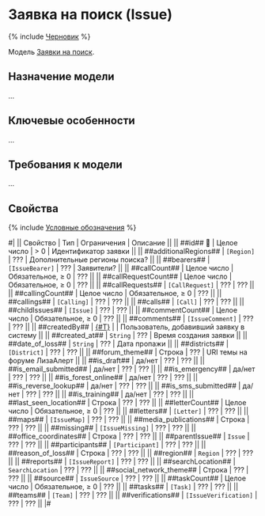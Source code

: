 # Заявка на поиск (Issue)

{% include [Черновик](../../../_includes/draft.md) %}

Модель [Заявки на поиск](../../../domain/data/issue.md).

## Назначение модели

…

## Ключевые особенности

…

## Требования к модели

…

## Свойства

{% include [Условные обозначения](../../../_includes/entity-legend.md) %}

#|
|| Свойство | Тип | Ограничения | Описание ||
|| ##id## 🔑 | Целое число | > 0 | Идентификатор заявки ||
|| ##additionalRegions## | `[Region]` | ??? | Дополнительные регионы поиска? ||
|| ##bearers## | `[IssueBearer]` | ??? | Заявители? ||
|| ##callCount## | Целое число | Обязательное, ≥ 0 | ??? ||
|| ##callRequestCount## | Целое число | Обязательное, ≥ 0 | ??? ||
|| ##callRequests## | `[CallRequest]` | ??? | ??? ||
|| ##callingCount## | Целое число | Обязательное, ≥ 0 | ??? ||
|| ##callings## | `[Calling]` | ??? | ??? ||
|| ##calls## | `[Call]` | ??? | ??? ||
|| ##childIssues## | `[Issue]` | ??? | ??? ||
|| ##commentCount## | Целое число | Обязательное, ≥ 0 | ??? ||
|| ##comments## | `[IssueComment]` | ??? | ??? ||
|| ##createdBy## | [{#T}](user.md) | | Пользователь, добавивший заявку в систему ||
|| ##created_at## | `String` | ??? | Время создания заявки ||
|| ##date_of_loss## | `String` | ??? | Дата пропажи ||
|| ##districts## | `[District]` | ??? | ??? ||
|| ##forum_theme## | Строка | ??? | URI темы на форуме ЛизаАлерт ||
|| ##is_draft## | да/нет | ??? | ??? ||
|| ##is_email_submitted## | да/нет | ??? | ??? ||
|| ##is_emergency## | да/нет | ??? | ??? ||
|| ##is_forest_online## | да/нет | ??? | ??? ||
|| ##is_reverse_lookup## | да/нет | ??? | ??? ||
|| ##is_sms_submitted## | да/нет | ??? | ??? ||
|| ##is_training## | да/нет | ??? | ??? ||
|| ##last_seen_location## | Строка | ??? | ??? ||
|| ##letterCount## | Целое число | Обязательное, ≥ 0 | ??? ||
|| ##letters## | `[Letter]` | ??? | ??? ||
|| ##maps## | `[IssueMap]` | ??? | ??? ||
|| ##media_publications## | Строка | ??? | ??? ||
|| ##missing## | `[IssueMissing]` | ??? | ??? ||
|| ##office_coordinates## | Строка | ??? | ??? ||
|| ##parentIssue## | `Issue` | ??? | ??? ||
|| ##participants## | `[Participant]` | ??? | ??? ||
|| ##reason_of_loss## | Строка | ??? | ??? ||
|| ##region## | `Region` | ??? | ??? ||
|| ##reports## | `[IssueReport]` | ??? | ??? ||
|| ##searchLocation## | `SearchLocation` | ??? | ??? ||
|| ##social_network_theme## | Строка | ??? | ??? ||
|| ##source## | `IssueSource` | ??? | ??? ||
|| ##taskCount## | Целое число | Обязательное, ≥ 0 | ??? ||
|| ##tasks## | `[Task]` | ??? | ??? ||
|| ##teams## | `[Team]` | ??? | ??? ||
|| ##verifications## | `[IssueVerification]` | ??? | ??? ||
|#

